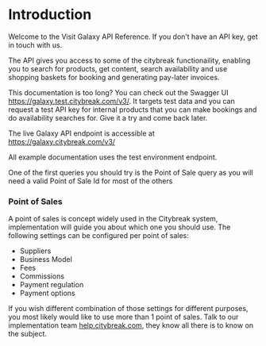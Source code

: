 # Introduction

Welcome to the Visit Galaxy API Reference. If you don’t have an API key, get in touch with us.

The API gives you access to some of the citybreak functionaility, enabling you to search for products, get content, search availability and use shopping baskets for booking and generating pay-later invoices. 

This documentation is too long? You can check out the Swagger UI <a href="https://galaxy.test.citybreak.com/v3/">https://galaxy.test.citybreak.com/v3/</a>. It targets test data and you can request a test API key for internal products that you can make bookings and do availability searches for. Give it a try and come back later.

The live Galaxy API endpoint is accessible at <a href="https://galaxy.citybreak.com/v3/">https://galaxy.citybreak.com/v3/</a>

All example documentation uses the test environment endpoint.

<aside class="notice">One of the first queries you should try is the Point of Sale query as you will need a valid Point of Sale Id for most of the others<aside>
  
# Point of Sales
  
A point of sales is concept widely used in the Citybreak system, implementation will guide you about which one you should use.
The following settings can be configured per point of sales:
* Suppliers
* Business Model
* Fees
* Commissions
* Payment regulation
* Payment options

If you wish different combination of those settings for different purposes, you most likely would like to use more than 1 point of sales. Talk to our implementation team <a href='https://help.citybreak.com/'>help.citybreak.com</a>, they know all there is to know on the subject. 
